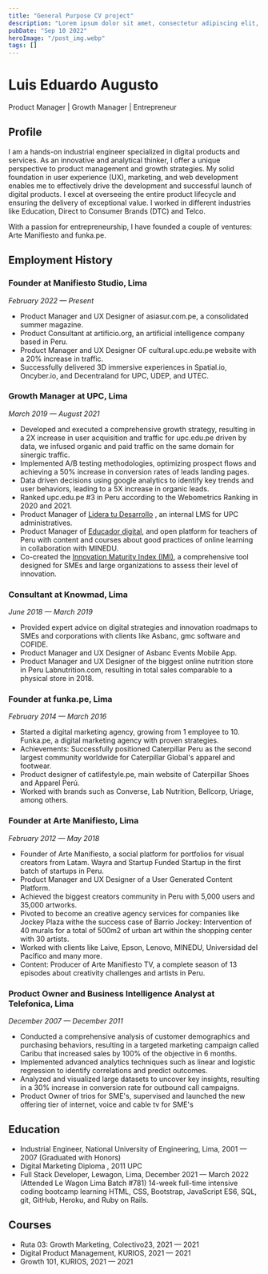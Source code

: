 ```yaml
---
title: "General Purpose CV project"
description: "Lorem ipsum dolor sit amet, consectetur adipiscing elit, sed do eiusmod tempor incididunt ut labore et dolore magna aliqua."
pubDate: "Sep 10 2022"
heroImage: "/post_img.webp"
tags: []
---
```

# Luis Eduardo Augusto
Product Manager | Growth Manager | Entrepreneur

## Profile
I am a hands-on industrial engineer specialized in digital products and services. As an innovative and analytical thinker,  I offer a unique perspective to product management and growth strategies. My solid foundation in user experience (UX),  marketing, and web development enables me to effectively drive the development and successful launch of digital products. I excel at overseeing the entire product lifecycle and ensuring the delivery of exceptional value. I worked in different industries like Education, Direct to Consumer Brands (DTC) and Telco.

With a passion for entrepreneurship, I have founded a couple of ventures: Arte Manifiesto and funka.pe.

## Employment History

### Founder at Manifiesto Studio, Lima
*February 2022 — Present*
- Product Manager and UX Designer of asiasur.com.pe, a consolidated summer magazine. 
- Product Consultant at artificio.org, an artificial intelligence company based in Peru.
- Product Manager and UX Designer OF cultural.upc.edu.pe website with a 20% increase in traffic.
- Successfully delivered 3D immersive experiences in Spatial.io, Oncyber.io, and Decentraland for UPC, UDEP, and UTEC.


### Growth Manager at UPC, Lima
*March 2019 — August 2021*
- Developed and executed a comprehensive growth strategy, resulting in a 2X increase in user acquisition and traffic for upc.edu.pe driven by data, we infused organic and paid traffic on the same domain for sinergic traffic.
- Implemented A/B testing methodologies, optimizing prospect flows and achieving a 50% increase in conversion rates of leads landing pages.
- Data driven decisions using google analytics to identify key trends and user behaviors, leading to a 5X increase in organic leads.
- Ranked upc.edu.pe #3 in Peru according to the Webometrics Ranking in 2020 and 2021.
- Product Manager of [Lidera tu Desarrollo](https://lideratudesarrollo.upc.edu.pe/) , an internal LMS for UPC administratives.
- Product Manager of [Educador digital](https://noticias.upc.edu.pe/2020/07/06/upc-crea-plataforma-capacitacion-gratuita-herramientas-digitales-docentes-todo-peru/), and open platform for teachers of Peru with content and courses about good practices of online learning in collaboration with MINEDU.
- Co-created the [Innovation Maturity Index (IMI)](https://imi.upc.edu.pe/), a comprehensive tool designed for SMEs and large organizations to assess their level of innovation.

### Consultant at Knowmad, Lima
*June 2018 — March 2019*
- Provided expert advice on digital strategies and innovation roadmaps to SMEs and corporations with clients like Asbanc, gmc software and COFIDE.
- Product Manager and UX Designer of Asbanc Events Mobile App.
- Product Manager and UX Designer of the biggest online nutrition store in Peru Labnutrition.com, resulting in total sales comparable to a physical store in 2018.


### Founder at funka.pe, Lima
*February 2014 — March 2016*
- Started a digital marketing agency, growing from 1 employee to 10. Funka.pe, a digital marketing agency with proven strategies.
- Achievements: Successfully positioned Caterpillar Peru as the second largest community worldwide for Caterpillar Global's apparel and footwear.
- Product designer of catlifestyle.pe, main website of Caterpillar Shoes and Apparel Perú.
- Worked with brands such as Converse, Lab Nutrition, Bellcorp, Uriage, among others.

### Founder at Arte Manifiesto, Lima
*February 2012 — May 2018*
- Founder of Arte Manifiesto, a social platform for portfolios for visual creators from Latam. Wayra and Startup Funded Startup in the first batch of startups in Peru.
- Product Manager and UX Designer of a User Generated Content Platform.
- Achieved the biggest creators community in Peru with 5,000 users and 35,000 artworks.
- Pivoted to become an creative agency services for companies like Jockey Plaza withe the success case of Barrio Jockey: Intervention of 40 murals for a total of 500m2 of urban art within the shopping center with 30 artists.
- Worked with clients like Laive, Epson, Lenovo, MINEDU, Universidad del Pacífico and many more.
- Content: Producer of Arte Manifiesto TV, a complete season of 13 episodes about creativity challenges and artists in Peru.

### Product Owner and Business Intelligence Analyst at Telefonica, Lima
*December 2007 — December 2011*
- Conducted a comprehensive analysis of customer demographics and purchasing behaviors, resulting in a targeted marketing campaign called Caribu that increased sales by 100% of the objective in 6 months.
- Implemented advanced analytics techniques such as linear and logistic regression to identify correlations and predict outcomes.
- Analyzed and visualized large datasets to uncover key insights, resulting in a 30% increase in conversion rate for outbound call campaigns.
- Product Owner of trios for SME's, supervised and launched the new offering tier of internet, voice and cable tv for SME's

## Education
- Industrial Engineer, National University of Engineering, Lima, 2001 — 2007 (Graduated with Honors)
- Digital Marketing Diploma , 2011 UPC 
- Full Stack Developer, Lewagon, Lima, December 2021 — March 2022 (Attended Le Wagon Lima Batch #781)
14-week full-time intensive coding bootcamp learning HTML, CSS, Bootstrap, JavaScript ES6, SQL, git, GitHub, Heroku, and Ruby on Rails.

## Courses
- Ruta 03: Growth Marketing, Colectivo23, 2021 — 2021
- Digital Product Management, KURIOS, 2021 — 2021
- Growth 101, KURIOS, 2021 — 2021